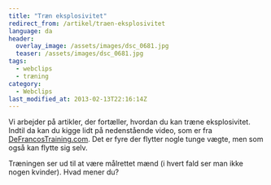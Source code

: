 ```yaml
---
title: "Træn eksplosivitet"
redirect_from: /artikel/traen-eksplosivitet
language: da
header:
  overlay_image: /assets/images/dsc_0681.jpg
  teaser: /assets/images/dsc_0681.jpg
tags:
  - webclips
  - træning
category:
  - Webclips
last_modified_at: 2013-02-13T22:16:14Z
---
```


Vi arbejder på artikler, der fortæller, hvordan du kan træne eksplosivitet. Indtil da kan du kigge lidt på nedenstående video, som er fra [DeFrancosTraining.com](http://www.youtube.com/user/joedefranco). Det er fyre der flytter nogle tunge vægte, men som også kan flytte sig selv.

Træningen ser ud til at være målrettet mænd (i hvert fald ser man ikke nogen kvinder). Hvad mener du?
